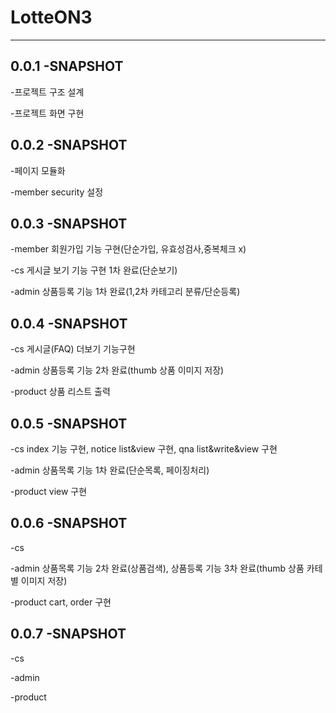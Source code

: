 # LotteON3
---
## 0.0.1 -SNAPSHOT

-프로젝트 구조 설계

-프로젝트 화면 구현

## 0.0.2 -SNAPSHOT 

-페이지 모듈화

-member security 설정

## 0.0.3 -SNAPSHOT

-member 회원가입 기능 구현(단순가입, 유효성검사,중복체크 x)

-cs 게시글 보기 기능 구현 1차 완료(단순보기)

-admin 상품등록 기능 1차 완료(1,2차 카테고리 분류/단순등록)

## 0.0.4 -SNAPSHOT

-cs 게시글(FAQ) 더보기 기능구현

-admin 상품등록 기능 2차 완료(thumb 상품 이미지 저장)

-product 상품 리스트 출력  

## 0.0.5 -SNAPSHOT

-cs index 기능 구현, notice list&view 구현, qna list&write&view 구현

-admin 상품목록 기능 1차 완료(단순목록, 페이징처리)

-product view 구현

## 0.0.6 -SNAPSHOT

-cs 

-admin 상품목록 기능 2차 완료(상품검색), 상품등록 기능 3차 완료(thumb 상품 카테별 이미지 저장)

-product cart, order 구현

## 0.0.7 -SNAPSHOT

-cs 

-admin 

-product 
